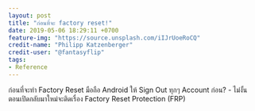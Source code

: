 ```yaml
---
layout: post
title: "ก่อนที่จะ factory reset!"
date: 2019-05-06 18:29:11 +0700
feature-img: "https://source.unsplash.com/iIJrUoeRoCQ"
credit-name: "Philipp Katzenberger"
credit-user: "@fantasyflip"
tags:
- Reference
---
```

ก่อนที่จะทำ Factory Reset มือถือ Android ให้ Sign Out ทุกๆ Account ก่อน? - ไม่งั้นตอนเปิดกลับมาใหม่จะติดเรื่อง Factory Reset Protection (FRP)
